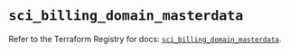 # `sci_billing_domain_masterdata`

Refer to the Terraform Registry for docs: [`sci_billing_domain_masterdata`](https://registry.terraform.io/providers/sap-cloud-infrastructure/sci/2.2.1/docs/resources/billing_domain_masterdata).
